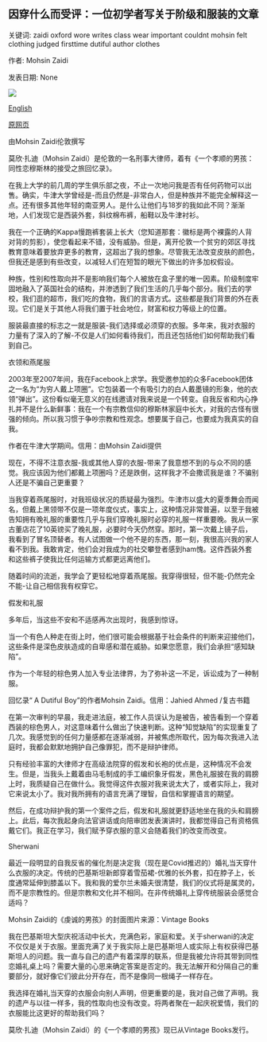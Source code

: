## 因穿什么而受评：一位初学者写关于阶级和服装的文章

关键词: zaidi oxford wore writes class wear important couldnt mohsin felt clothing judged firsttime dutiful author clothes

作者: Mohsin Zaidi

发表日期: None

![](https://cdn.cnn.com/cnnnext/dam/assets/200818121219-restricted-05-mohsin-zaidi-dutiful-boy-clothes-perception-class-race-super-tease.jpg)

[English](Judged%20for%20what%20he%20wore%3A%20A%20first-time%20author%20writes%20about%20class%20and%20clothing.md)

[原网页](https://edition.cnn.com/style/article/mohsin-zaidi-dutiful-boy-clothes-perception-class-race/index.html)

由Mohsin Zaidi伦敦撰写

莫欣·扎迪（Mohsin Zaidi）是伦敦的一名刑事大律师，着有《一个孝顺的男孩：同性恋穆斯林的接受之旅回忆录》。

在我上大学的前几周的学生俱乐部之夜，不止一次地问我是否有任何药物可以出售。确实，牛津大学曾经是-而且仍然是-非常白人，但是种族并不能完全解释这一点。还有很多其他年轻的南亚男人。是什么让他们与18岁的我如此不同？渐渐地，人们发现它是西装外套，斜纹棉布裤，船鞋以及牛津衬衫。

我在一个正确的Kappa慢跑裤套装上长大（您知道那套：徽标是两个裸露的人背对背的剪影），使您看起来不错，没有威胁。但是，离开伦敦一个贫穷的郊区寻找教育意味着要放弃更多的教育，这超出了我的想象。尽管我无法改变皮肤的颜色，但我还是感到有些改变，以减轻人们在短暂的眼光下做出的许多加权假设。

种族，性别和性取向并不是影响我们每个人被放在盒子里的唯一因素。阶级制度牢固地融入了英国社会的结构，并渗透到了我们生活的几乎每个部分。我们去的学校，我们逛的超市，我们吃的食物，我们的言语方式。这些都是我们背景的外在表现。它们是关于其他人将我们置于社会地位，财富和权力等级上的位置。

服装最直接的标志之一就是服装-我们选择或必须穿的衣服。多年来，我对衣服的力量有了深入的了解-不仅是人们如何看待我们，而且还包括他们如何帮助我们看到自己。

衣领和燕尾服

2003年至2007年间，我在Facebook上求学。我受邀参加的众多Facebook团体之一名为“为穷人戴上项圈”。它包装着一个有吸引力的白人戴墨镜的形象，他的衣领“弹出”。这份看似毫无意义的在线邀请对我来说是一个转变。自我反省和内心挣扎并不是什么新鲜事：我在一个有宗教信仰的穆斯林家庭中长大，对我的古怪有很强的倾向。所以我习惯于争吵宗教和性观念。想要属于自己，也要成为我真实的自我。

作者在牛津大学期间。信用：由Mohsin Zaidi提供

现在，不得不注意衣服-我或其他人穿的衣服-带来了我意想不到的与众不同的感觉。我应该因为他们都戴上项圈吗？还是跌倒，这样我才不会撒谎我是谁？不骗别人还是不骗自己更重要？

当我穿着燕尾服时，对我班级状况的质疑最为强烈。牛津市以盛大的夏季舞会而闻名，但戴上黑领带不仅是一项年度仪式，事实上，这种情况非常普遍，以至于我被告知拥有晚礼服的重要性几乎与我们穿晚礼服时必穿的礼服一样重要晚。我从一家古董店花了10英镑买了晚礼服，必要时今天仍然穿。那时，第一次戴上镜子后，我看到了冒名顶替者。有人试图做一个他不是的东西，那一刻，我很高兴我的家人看不到我。我敢肯定，他们会对我成为的社交攀登者感到ham愧。这件西装外套和这些裤子使我比任何运输方式都更远离他们。

随着时间的流逝，我学会了更轻松地穿着燕尾服。我穿得很轻，但不能-仍然完全不能-让自己相信我有权穿它。

假发和礼服

多年后，当这些不安和不适感再次出现时，我感到惊讶。

当一个有色人种走在街上时，他们很可能会根据基于社会条件的判断来迎接他们，这些条件是深色皮肤造成的自卑感和潜在威胁。如果您愿意，我们会承担“感知缺陷”。

作为一个年轻的棕色男人加入专业法律界，为了弥补这一不足，诉讼成为了一种制服。

回忆录“ A Dutiful Boy”的作者Mohsin Zaidi。信用：Jahied Ahmed /复古书籍

在第一次审判的早晨，我走进法庭，被工作人员误认为是被告，被告看到一个穿着西装的棕色男人，对这意味着什么做出了快速判断。这种“知觉缺陷”的实现重复了几次。我感觉到的任何力量感都在逐渐减弱，并被焦虑所取代，因为每次我进入法庭时，我都会默默地拥护自己像罪犯，而不是辩护律师。

只有经验丰富的大律师才在高级法院穿的假发和长袍的优点是，这种情况不会发生。但是，当我头上戴着由马毛制成的手工编织象牙假发，黑色礼服披在我的肩膀上时，我质疑自己在做什么。我觉得这件衣服对我来说太大了，或者实际上，我对它来说太小了。我对我所拥有的语言充满了理智，自信和掌握语言的期望。

然后，在成功辩护我的第一个案件之后，假发和礼服就更舒适地坐在我的头和肩膀上。此后，每次我起身向法官讲话或向陪审团发表演讲时，我都觉得自己有资格佩戴它们。我正在学习，我们赋予穿衣服的意义会随着我们的改变而改变。

Sherwani

最近一段明显的自我反省的催化剂是决定我（现在是Covid推迟的）婚礼当天穿什么衣服的决定。传统的巴基斯坦新郎穿着雪茄裙-优雅的长外套，扣在脖子上，长度通常延伸到膝盖以下。我和我的爱尔兰未婚夫很清楚，我们的仪式将是属灵的，而不是宗教性的。但是宗教和文化并不相同。在非传统婚礼上穿传统服装会感觉合适吗？

Mohsin Zaidi的《虔诚的男孩》的封面图片来源：Vintage Books

我在巴基斯坦大型庆祝活动中长大，充满色彩，家庭和爱。关于sherwani的决定不仅仅是关于衣服。里面充满了关于我实际上是巴基斯坦人或实际上有权获得巴基斯坦人的问题。我一直与自己的遗产有着深厚的联系，但是我被允许将其带到同性恋婚礼桌上吗？需要大量的心思来确定答案是否定的。我无法解开和分隔自己的重要部分，就好像它们彼此分开存在，而不是像同一根绳子一样存在。

我选择在婚礼当天穿的衣服会向别人声明，但更重要的是，我对自己做了声明。我的遗产与以往一样多，我的性取向也没有改变。将两者聚在一起庆祝爱情，我们的衣服能比这更好的帮助我们吗？

莫欣·扎迪（Mohsin Zaidi）的《一个孝顺的男孩》现已从Vintage Books发行。